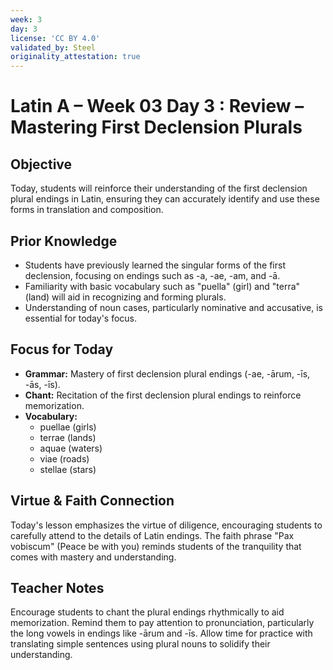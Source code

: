 ```yaml
---
week: 3
day: 3
license: 'CC BY 4.0'
validated_by: Steel
originality_attestation: true
---
```


# Latin A – Week 03 Day 3 : Review – Mastering First Declension Plurals

## Objective
Today, students will reinforce their understanding of the first declension plural endings in Latin, ensuring they can accurately identify and use these forms in translation and composition.

## Prior Knowledge
- Students have previously learned the singular forms of the first declension, focusing on endings such as -a, -ae, -am, and -ā.
- Familiarity with basic vocabulary such as "puella" (girl) and "terra" (land) will aid in recognizing and forming plurals.
- Understanding of noun cases, particularly nominative and accusative, is essential for today's focus.

## Focus for Today
- **Grammar:** Mastery of first declension plural endings (-ae, -ārum, -īs, -ās, -īs).
- **Chant:** Recitation of the first declension plural endings to reinforce memorization.
- **Vocabulary:**
  - puellae (girls)
  - terrae (lands)
  - aquae (waters)
  - viae (roads)
  - stellae (stars)

## Virtue & Faith Connection
Today's lesson emphasizes the virtue of diligence, encouraging students to carefully attend to the details of Latin endings. The faith phrase "Pax vobiscum" (Peace be with you) reminds students of the tranquility that comes with mastery and understanding.

## Teacher Notes
Encourage students to chant the plural endings rhythmically to aid memorization. Remind them to pay attention to pronunciation, particularly the long vowels in endings like -ārum and -īs. Allow time for practice with translating simple sentences using plural nouns to solidify their understanding.